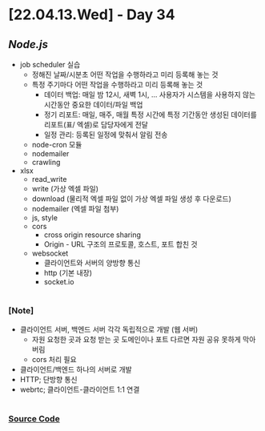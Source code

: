 # [22.04.13.Wed] - Day 34

## _Node.js_

- job scheduler 실습
  - 정해진 날짜/시분초 어떤 작업을 수행하라고 미리 등록해 놓는 것
  - 특정 주기마다 어떤 작업을 수행하라고 미리 등록해 놓는 것
    - 데이터 백업: 매일 밤 12시, 새벽 1시, ... 사용자가 시스템을 사용하지 않는 시간동안 중요한 데이터/파일 백업
    - 정기 리포트: 매일, 매주, 매월 특정 시간에 특정 기간동안 생성된 데이터를 리포트(표/ 엑셀)로 담당자에게 전달
    - 일정 관리: 등록된 일정에 맞춰서 알림 전송
  - node-cron 모듈
  - nodemailer
  - crawling
- xlsx
  - read_write
  - write (가상 엑셀 파일)
  - download (물리적 엑셀 파일 없이 가상 엑셀 파일 생성 후 다운로드)
  - nodemailer (엑셀 파일 첨부)
  - js, style
  - cors
    - cross origin resource sharing
    - Origin - URL 구조의 프로토콜, 호스트, 포트 합친 것
  - websocket
    - 클라이언트와 서버의 양방향 통신
    - http (기본 내장)
    - socket.io

#

### [Note]

- 클라이언트 서버, 백엔드 서버 각각 독립적으로 개발 (웹 서버)
  - 자원 요청한 곳과 요청 받는 곳 도메인이나 포트 다르면 자원 공유 못하게 막아버림
  - cors 처리 필요
- 클라이언트/백엔드 하나의 서버로 개발
- HTTP; 단방향 통신
- webrtc; 클라이언트-클라이언트 1:1 연결

#

### [Source Code](https://github.com/ding-co/developer-dignity/tree/main/boot-camp/practice/April/day31)
